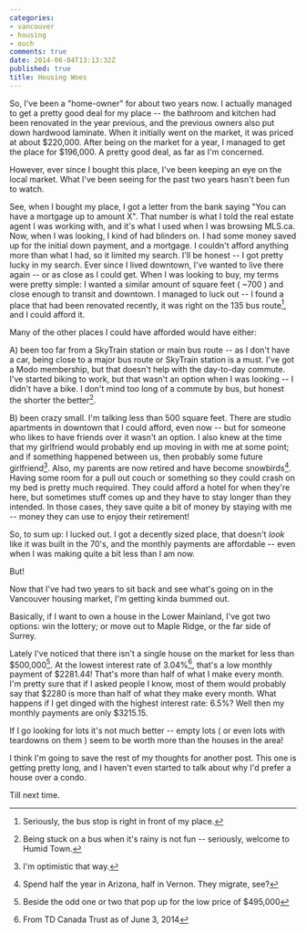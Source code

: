 ```yaml
---
categories:
- vancouver
- housing
- ouch
comments: true
date: 2014-06-04T13:13:32Z
published: true
title: Housing Woes
---
```


So, I've been a "home-owner" for about two years now. I actually managed to get a pretty good deal for my place -- the bathroom and kitchen had been renovated in the year previous, and the previous owners also put down hardwood laminate. When it initially went on the market, it was priced at about $220,000. After being on the market for a year, I managed to get the place for $196,000. A pretty good deal, as far as I'm concerned.

<!--more-->

However, ever since I bought this place, I've been keeping an eye on the local market. What I've been seeing for the past two years hasn't been fun to watch.

See, when I bought my place, I got a letter from the bank saying "You can have a mortgage up to amount X". That number is what I told the real estate agent I was working with, and it's what I used when I was browsing MLS.ca. Now, when I was looking, I kind of had blinders on. I had some money saved up for the initial down payment, and a mortgage. I couldn't afford anything more than what I had, so it limited my search. I'll be honest -- I got pretty lucky in my search. Ever since I lived downtown, I've wanted to live there again -- or as close as I could get. When I was looking to buy, my terms were pretty simple: I wanted a similar amount of square feet ( ~700 ) and close enough to transit and downtown. I managed to luck out -- I found a place that had been renovated recently, it was right on the 135 bus route[^1], and I could afford it.

Many of the other places I could have afforded would have either:

A) been too far from a SkyTrain station or main bus route -- as I don't have a car, being close to a major bus route or SkyTrain station is a must. I've got a Modo membership, but that doesn't help with the day-to-day commute. I've started biking to work, but that wasn't an option when I was looking -- I didn't have a bike. I don't mind too long of a commute by bus, but honest the shorter the better[^2].

B) been crazy small. I'm talking less than 500 square feet. There are studio apartments in downtown that I could afford, even now -- but for someone who likes to have friends over it wasn't an option. I also knew at the time that my girlfriend would probably end up moving in with me at some point; and if something happened between us, then probably some future girlfriend[^3]. Also, my parents are now retired and have become snowbirds[^4]. Having some room for a pull out couch or something so they could crash on my bed is pretty much required. They could afford a hotel for when they're here, but sometimes stuff comes up and they have to stay longer than they intended. In those cases, they save quite a bit of money by staying with me -- money they can use to enjoy their retirement!

So, to sum up: I lucked out. I got a decently sized place, that doesn't *look* like it was built in the 70's, and the monthly payments are affordable -- even when I was making quite a bit less than I am now.

But!

Now that I've had two years to sit back and see what's going on in the Vancouver housing market, I'm getting kinda bummed out.

Basically, if I want to own a house in the Lower Mainland, I've got two options: win the lottery; or move out to Maple Ridge, or the far side of Surrey.

Lately I've noticed that there isn't a single house on the market for less than $500,000[^5]. At the lowest interest rate of 3.04%[^6], that's a low monthly payment of $2281.44! That's more than half of what I make every month. I'm pretty sure that if I asked people I know, most of them would probably say that $2280 is more than half of what they make every month. What happens if I get dinged with the highest interest rate: 6.5%? Well then my monthly payments are only $3215.15.

If I go looking for lots it's not much better -- empty lots ( or even lots with teardowns on them ) seem to be worth more than the houses in the area!

I think I'm going to save the rest of my thoughts for another post. This one is getting pretty long, and I haven't even started to talk about why I'd prefer a house over a condo.

Till next time.

[^1]: Seriously, the bus stop is right in front of my place.
[^2]: Being stuck on a bus when it's rainy is not fun -- seriously, welcome to Humid Town.
[^3]: I'm optimistic that way.
[^4]: Spend half the year in Arizona, half in Vernon. They migrate, see?
[^5]: Beside the odd one or two that pop up for the low price of $495,000
[^6]: From TD Canada Trust as of June 3, 2014
